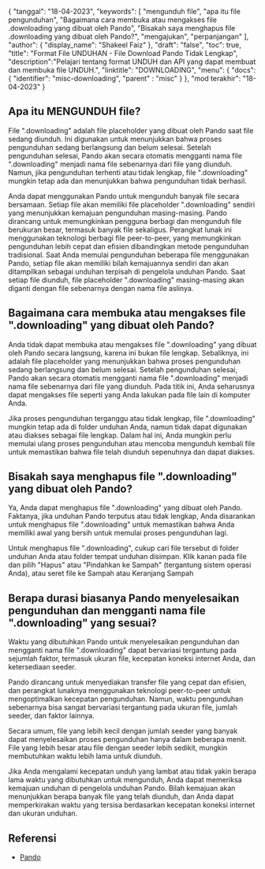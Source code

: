 {
"tanggal": "18-04-2023",
  "keywords": [
"mengunduh file",
"apa itu file pengunduhan",
"Bagaimana cara membuka atau mengakses file .downloading yang dibuat oleh Pando",
"Bisakah saya menghapus file .downloading yang dibuat oleh Pando?",
"mengajukan",
"perpanjangan"
],
  "author": {
"display_name": "Shakeel Faiz"
},
"draft": "false",
"toc": true,
"title": "Format File UNDUHAN - File Download Pando Tidak Lengkap",
  "description":"Pelajari tentang format UNDUH dan API yang dapat membuat dan membuka file UNDUH.",
"linktitle": "DOWNLOADING",
  "menu": {
    "docs": {
      "identifier": "misc-downloading",
"parent" : "misc"
}
},
"mod terakhir": "18-04-2023"
}

## Apa itu MENGUNDUH file?

File ".downloading" adalah file placeholder yang dibuat oleh Pando saat file sedang diunduh. Ini digunakan untuk menunjukkan bahwa proses pengunduhan sedang berlangsung dan belum selesai. Setelah pengunduhan selesai, Pando akan secara otomatis mengganti nama file ".downloading" menjadi nama file sebenarnya dari file yang diunduh. Namun, jika pengunduhan terhenti atau tidak lengkap, file ".downloading" mungkin tetap ada dan menunjukkan bahwa pengunduhan tidak berhasil.

Anda dapat menggunakan Pando untuk mengunduh banyak file secara bersamaan. Setiap file akan memiliki file placeholder ".downloading" sendiri yang menunjukkan kemajuan pengunduhan masing-masing. Pando dirancang untuk memungkinkan pengguna berbagi dan mengunduh file berukuran besar, termasuk banyak file sekaligus. Perangkat lunak ini menggunakan teknologi berbagi file peer-to-peer, yang memungkinkan pengunduhan lebih cepat dan efisien dibandingkan metode pengunduhan tradisional. Saat Anda memulai pengunduhan beberapa file menggunakan Pando, setiap file akan memiliki bilah kemajuannya sendiri dan akan ditampilkan sebagai unduhan terpisah di pengelola unduhan Pando. Saat setiap file diunduh, file placeholder ".downloading" masing-masing akan diganti dengan file sebenarnya dengan nama file aslinya.

## Bagaimana cara membuka atau mengakses file ".downloading" yang dibuat oleh Pando?

Anda tidak dapat membuka atau mengakses file ".downloading" yang dibuat oleh Pando secara langsung, karena ini bukan file lengkap. Sebaliknya, ini adalah file placeholder yang menunjukkan bahwa proses pengunduhan sedang berlangsung dan belum selesai. Setelah pengunduhan selesai, Pando akan secara otomatis mengganti nama file ".downloading" menjadi nama file sebenarnya dari file yang diunduh. Pada titik ini, Anda seharusnya dapat mengakses file seperti yang Anda lakukan pada file lain di komputer Anda.

Jika proses pengunduhan terganggu atau tidak lengkap, file ".downloading" mungkin tetap ada di folder unduhan Anda, namun tidak dapat digunakan atau diakses sebagai file lengkap. Dalam hal ini, Anda mungkin perlu memulai ulang proses pengunduhan atau mencoba mengunduh kembali file untuk memastikan bahwa file telah diunduh sepenuhnya dan dapat diakses.

## Bisakah saya menghapus file ".downloading" yang dibuat oleh Pando?

Ya, Anda dapat menghapus file ".downloading" yang dibuat oleh Pando. Faktanya, jika unduhan Pando terputus atau tidak lengkap, Anda disarankan untuk menghapus file ".downloading" untuk memastikan bahwa Anda memiliki awal yang bersih untuk memulai proses pengunduhan lagi.

Untuk menghapus file ".downloading", cukup cari file tersebut di folder unduhan Anda atau folder tempat unduhan disimpan. Klik kanan pada file dan pilih "Hapus" atau "Pindahkan ke Sampah" (tergantung sistem operasi Anda), atau seret file ke Sampah atau Keranjang Sampah

## Berapa durasi biasanya Pando menyelesaikan pengunduhan dan mengganti nama file ".downloading" yang sesuai?

Waktu yang dibutuhkan Pando untuk menyelesaikan pengunduhan dan mengganti nama file ".downloading" dapat bervariasi tergantung pada sejumlah faktor, termasuk ukuran file, kecepatan koneksi internet Anda, dan ketersediaan seeder.

Pando dirancang untuk menyediakan transfer file yang cepat dan efisien, dan perangkat lunaknya menggunakan teknologi peer-to-peer untuk mengoptimalkan kecepatan pengunduhan. Namun, waktu pengunduhan sebenarnya bisa sangat bervariasi tergantung pada ukuran file, jumlah seeder, dan faktor lainnya.

Secara umum, file yang lebih kecil dengan jumlah seeder yang banyak dapat menyelesaikan proses pengunduhan hanya dalam beberapa menit. File yang lebih besar atau file dengan seeder lebih sedikit, mungkin membutuhkan waktu lebih lama untuk diunduh.

Jika Anda mengalami kecepatan unduh yang lambat atau tidak yakin berapa lama waktu yang dibutuhkan untuk mengunduh, Anda dapat memeriksa kemajuan unduhan di pengelola unduhan Pando. Bilah kemajuan akan menunjukkan berapa banyak file yang telah diunduh, dan Anda dapat memperkirakan waktu yang tersisa berdasarkan kecepatan koneksi internet dan ukuran unduhan.

## Referensi
* [Pando](https://download.cnet.com/Pando/3000-2196_4-10546621.html)

